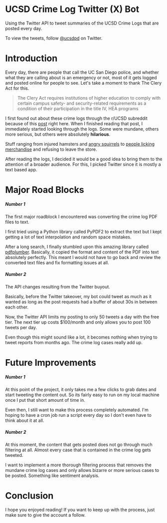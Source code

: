 # UCSD Crime Log Twitter (X) Bot

Using the Twitter API to tweet summaries of the UCSD Crime Logs that are posted every day.

To view the tweets, follow [@ucsdpd](https://twitter.com/ucsdpd) on Twitter. 

# Introduction 

Every day, there are people that call the UC San Diego police, and whether what they are calling about is an emergency or not, most of it gets logged and posted online for people to see. Let's take a moment to thank The Clery Act for this. 

> The Clery Act requires institutions of higher education to comply with certain campus safety- and security-related requirements as a condition of their participation in the title IV, HEA programs 

I first found out about these crime logs through the r/UCSD subreddit because of this [post](https://www.reddit.com/r/UCSD/comments/mr8q4b/so_i_was_going_through_the_uc_police_log_and_i/) right here. When I finished reading that post, I immediately started looking through the logs. Some were mundane, others more serious, but others were absolutely **hilarious**. 

Stuff ranging from injured hamsters and [angry squirrels](https://x.com/ucsdpd/status/1579058101675663360?s=20) to [people licking merchandise](https://x.com/ucsdpd/status/1637608483704156160?s=20) and refusing to leave the store. 

After reading the logs, I decided it would be a good idea to bring them to the attention of a broader audience. For this, I picked Twitter since it is mostly a text based app. 

# Major Road Blocks

##### Number 1 

The first major roadblock I encountered was converting the crime log PDF files to text. 

I first tried using a Python library called PyPDF2 to extract the text but I kept getting a lot of text interpolation and random space mistakes.  

After a long search, I finally stumbled upon this amazing library called [pdfplumber](https://github.com/jsvine/pdfplumber). Basically, it copied the format and content of the PDF into text absolutely perfectly. This meant I would not have to go back and review the converted text files and fix formatting issues at all. 

##### Number 2
The API changes resulting from the Twitter buyout.

Basically, before the Twitter takeover, my bot could tweet as much as it wanted as long as the post requests had a buffer of about 30s in between each other. 

Now, the Twitter API limits my posting to only 50 tweets a day with the free tier. The next tier up costs $100/month and only allows you to post 100 tweets per day.  

Even though this might sound like a lot, it becomes nothing when trying to tweet reports from months ago. The crime log cases really add up. 
# Future Improvements

##### Number 1 
At this point of the project, it only takes me a few clicks to grab dates and start tweeting the content out. So its fairly easy to run on my local machine once I put that short amount of time in. 

Even then, I still want to make this process completely automated. I'm hoping to have a cron job run a script every day so I don't even have to think about it at all. 

##### Number 2

At this moment, the content that gets posted does not go through much filtering at all. Almost every case that is contained in the crime log gets tweeted. 

I want to implement a more thorough filtering process that removes the mundane crime log cases and only allows bizarre or more serious cases to be posted. Something like sentiment analysis. 


# Conclusion 

I hope you enjoyed reading! If you want to keep up with the process, just make sure to give the account a follow. 




